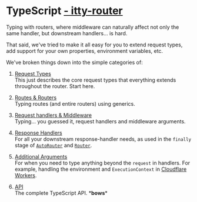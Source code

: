 # TypeScript <u>- itty-router</u> <Badge type="warning" text="updated in v5" />

Typing with routers, where middleware can naturally affect not only the same handler, but downstream handlers... is hard.

That said, we've tried to make it all easy for you to extend request types, add support for your own properties, environment variables, etc.

We've broken things down into the simple categories of:

1. [Request Types](./request-types)  
  This just describes the core request types that everything extends throughout the router.  Start here.

1. [Routes & Routers](./routes)  
  Typing routes (and entire routers) using generics.

1. [Request handlers & Middleware](./request-handlers)  
  Typing... you guessed it, request handlers and middleware arguments.

1. [Response Handlers](./response-handlers)  
  For all your downstream response-handler needs, as used in the `finally` stage of [`AutoRouter`](/itty-router/routers/autorouter) and [`Router`](/itty-router/routersrouter).

1. [Additional Arguments](./additional-arguments)  
  For when you need to type anything beyond the `request` in handlers.  For example, handling the environment and `ExecutionContext` in [Cloudflare Workers](https://developers.cloudflare.com/workers/).

1. [API](./api)  
  The complete TypeScript API. \***bows**\*




